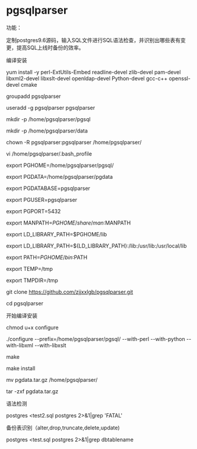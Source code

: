 # pgsqlparser

功能：

定制postgres9.6源码，输入SQL文件进行SQL语法检查，并识别出哪些表有变更，提高SQL上线时备份的效率。

编译安装

yum install -y perl-ExtUtils-Embed readline-devel zlib-devel pam-devel libxml2-devel libxslt-devel openldap-devel Python-devel gcc-c++   openssl-devel cmake

groupadd pgsqlparser

useradd -g pgsqlparser pgsqlparser


mkdir -p /home/pgsqlparser/pgsql

mkdir -p /home/pgsqlparser/data

chown -R pgsqlparser:pgsqlparser /home/pgsqlparser/


vi /home/pgsqlparser/.bash_profile

export PGHOME=/home/pgsqlparser/pgsql/

export PGDATA=/home/pgsqlparser/pgdata

export PGDATABASE=pgsqlparser

export PGUSER=pgsqlparser

export PGPORT=5432

export MANPATH=$PGHOME/share/man:$MANPATH

export LD_LIBRARY_PATH=$PGHOME/lib

export LD_LIBRARY_PATH=${LD_LIBRARY_PATH}:/lib:/usr/lib:/usr/local/lib

export PATH=$PGHOME/bin:$PATH

export TEMP=/tmp

export TMPDIR=/tmp


git clone https://github.com/zjjxxlgb/pgsqlparser.git


cd pgsqlparser

开始编译安装

chmod u+x configure

./configure --prefix=/home/pgsqlparser/pgsql/  --with-perl --with-python --with-libxml --with-libxslt

 make
 
 make install


mv pgdata.tar.gz /home/pgsqlparser/

tar -zxf pgdata.tar.gz

语法检测

postgres  <test2.sql postgres 2>&1|grep 'FATAL'

备份表识别（alter,drop,truncate,delete,update)

postgres  <test.sql postgres 2>&1|grep dbtablename



